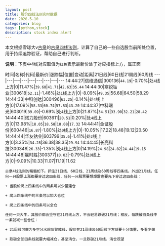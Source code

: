 ```yaml
---
layout: post
title: 股价四线法则实时数据
date: 2020-5-10
categories: blog
tags: [python,stock]
description: stock index alert
---
```



本文根据雪球大v[古泉](https://xueqiu.com/u/7148646888)的[古泉四线法则](https://xueqiu.com/7148646888/130498192)，计算了自己的一些自选股当前所处位置，用于持续追踪验证，帮助自己进行判断。

**说明**：下表中4线对应取值为`红色`表示最新价处于对应指标上方，属正面

时间|名称|代码|最新价|涨跌幅|位置|变动|距离|21日线|60日线|21周线|60周线
---|---|---|---|---|---|---|---|---
14:44:27|信维通信|300136|`44.19`|-0.70%|处`4`线上方|0|11.47%|`39.60`|`41.71`|`42.63`|`35.44`
14:44:30|寒锐钴业|300618|`52.11`|-1.46%|处`1`线上方|0|-8.09%|`49.35`|56.68|64.50|58.29
14:44:33|中科创达|300496|`63.25`|-0.14%|处`4`线上方|0|17.09%|`58.33`|`60.74`|`57.83`|`43.20`
14:44:37|中科曙光|603019|`39.09`|-0.69%|处`4`线上方|0|21.87%|`34.51`|`33.90`|`32.21`|`28.42`
14:44:40|诺力股份|603611|`20.51`|0.20%|处`4`线上方|0|13.98%|`18.05`|`18.58`|`18.08`|`17.32`
14:44:41|金证股份|600446|`16.87`|-1.80%|处`0`线上方|0|-10.05%|17.22|18.48|19.12|20.50
14:44:44|华友钴业|603799|`35.6`|-1.41%|处`2`线上方|0|3.35%|`34.28`|36.38|38.35|`29.94`
14:44:45|长亮科技|300348|`26.33`|-1.35%|处`4`线上方|0|14.19%|`24.98`|`24.82`|`24.44`|`19.15`
14:44:48|赢时胜|300377|`10.03`|-0.79%|处`0`线上方|0|-9.09%|10.33|11.07|11.19|11.62

```
古泉4线法则的精髓如下。抓住21日线、60日线、21周线及60周线等四条线，外加21月线，任何一只股票上涨都要穿过这四条线，任何一只股票要想爆雷也要先下穿过这四条线：

+ 当股价爬上四条线中的两条可以少量建仓

+ 爬上四条线中的三条可以加大仓位

+ 爬上四条线中的四条可以全仓

任何一只大牛，其股价都会坚守在21月线上方，不会轻易跌破21月线；相反，每跌破四条线中一条就减一些仓位：

+ 21周线可做为多空分水岭及警戒线，股价在21周线及60周线下方就要十分慎重，多看少做

+ 跌破全部四条线就要大幅减仓，甚至清仓，一旦跌破21月线，清仓观望
```